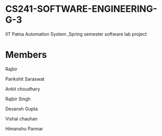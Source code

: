# CS241-SOFTWARE-ENGINEERING-G-3
IIT Patna Automation System ,Spring semester software lab project

# Members
Rajbir

Parikshit Saraswat

Ankit choudhary

Rajbir Singh

Devansh Gupta

Vishal chauhan

Himanshu Parmar
